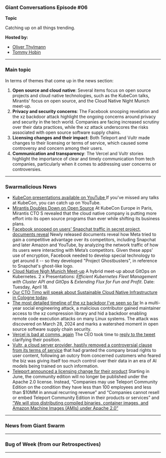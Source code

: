 
### Giant Conversations Episode #06

**Topic**

Catching up on all things trending. 

**Hosted by:** 

* [Oliver Thylmann](https://twitter.com/othylmann)
* [Tommy Hobin](https://twitter.com/tommyhobin)

------------------------------------------------------------------------------------------------------------------------------
### Main topic

In terms of themes that come up in the news section: 

1. **Open source and cloud native**: Several items focus on open source projects and cloud native technologies, such as the KubeCon talks, Mirantis' focus on open source, and the Cloud Native Night Munich meet-up. 
2. **Privacy and security concerns**: The Facebook snooping revelation and the xz backdoor attack highlight the ongoing concerns around privacy and security in the tech world. Companies are facing increased scrutiny over their data practices, while the xz attack underscores the risks associated with open source software supply chains.
3. **Licensing changes and their impact**: Both Teleport and Vultr made changes to their licensing or terms of service, which caused some controversy and concern among their users. 
4. **Communication and transparency**: The Vercel and Vultr stories highlight the importance of clear and timely communication from tech companies, particularly when it comes to addressing user concerns or controversies.

------------------------------------------------------------------------------------------------------------------------------

### Swarmalicious News 

- [KubeCon presentations available on YouTube ](https://www.youtube.com/@cncf/playlists) If you've missed any talks at KubeCon, you can catch up on YouTube.
- [Mirantis Doubles Down on Open Source](https://thenewstack.io/kubecon24-mirantis-doubles-down-on-open-source/) At KubeCon Europe in Paris, Mirantis CTO S revealed that the cloud native company is putting more effort into its open source programs than ever while shifting its business plans.
- [Facebook snooped on users’ Snapchat traffic in secret project, documents reveal](https://techcrunch.com/2024/03/26/facebook-secret-project-snooped-snapchat-user-traffic/) Newly released documents reveal how Meta tried to gain a competitive advantage over its competitors, including Snapchat and later Amazon and YouTube, by analyzing the network traffic of how its users were interacting with Meta’s competitors. Given these apps’ use of encryption, Facebook needed to develop special technology to get around it -- so they developed "Project Ghostbusters", in reference to Snapchat's ghost-like logo. 
- [Cloud Native Nigh Munich Meet-up](https://www.meetup.com/cloud-native-muc/events/300067739) A hybrid meet-up about GitOps on Kubernetes. 2 x Presentations: _Efficient Kubernetes Fleet Management with Cluster API and GitOps_ & _Extending Flux for Fun and Profit_. Date: Tuesday, April 18.
- [Our CTO Timo will speak about Sustainable Cloud Native Infrastructure in Cologne today](https://www.meetup.com/creating-a-web-for-a-better-future/events/299629826/).
- [The most detailed timeline of the xz backdoor I've seen so far](https://research.swtch.com/xz-timeline) In a multi-year social engineering attack, a malicious contributor gained maintainer access to the xz compression library and hid a backdoor enabling remote code execution attacks on many Linux systems. The attack was discovered on March 28, 2024 and marks a watershed moment in open source software supply chain security.
- [Vercel is bad at comms, again](https://x.com/jamespotterdev/status/1775971832404849034) The CEO took time to [reply to the tweet](https://x.com/rauchg/status/1775996820533207334) clarifying their position.
- [Vultr, a cloud server provider, hastily removed a controversial clause from its terms of service](https://www.theregister.com/2024/03/28/vultr_content_controversy/) that had granted the company broad rights to user content, following an outcry from concerned customers who feared the biz was giving itself too much control over their data in an era of AI models being trained on such information.
- [Teleport announced a licensing change for their product](https://github.com/gravitational/teleport/discussions/39158) Starting in June, the community edition will no longer be published under the Apache 2.0 license. Instead, “Companies may use Teleport Community Edition on the condition they have less than 100 employees and less than $10MM in annual recurring revenue” and “Companies cannot resell or embed Teleport Community Edition in their products or services” and [“We will stop distributing compiled binaries, container images, and Amazon Machine Images (AMIs) under Apache 2.0”](https://goteleport.com/blog/teleport-community-license/)



------------------------------------------------------------------------------------------------------------------------------

### News from Giant Swarm

------------------------------------------------------------------------------------------------------------------------------


### Bug of Week (from our Retrospectives)

------------------------------------------------------------------------------------------------------------------------------


